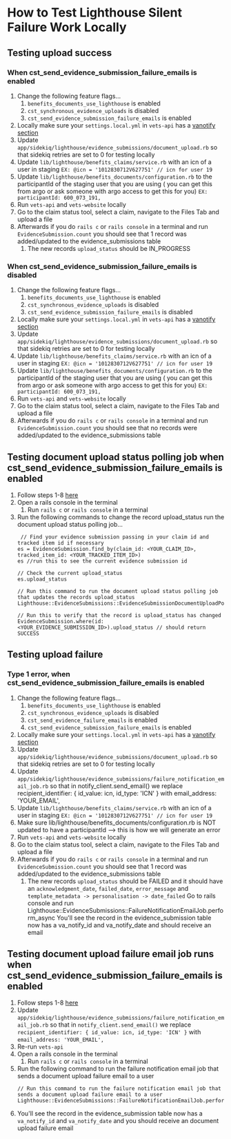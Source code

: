 # How to Test Lighthouse Silent Failure Work Locally

## Testing upload success 
### When cst_send_evidence_submission_failure_emails is enabled
1. Change the following feature flags...
    1. `benefits_documents_use_lighthouse` is enabled
    2. `cst_synchronous_evidence_uploads` is disabled
    3. `cst_send_evidence_submission_failure_emails` is enabled
2. Locally make sure your `settings.local.yml` in `vets-api` has a [vanotify section](https://github.com/department-of-veterans-affairs/va.gov-team-sensitive/blob/master/teams/benefits-portfolio/benefits-management-tools/claim-status-tool/engineering/va-notify.md)
3. Update `app/sidekiq/lighthouse/evidence_submissions/document_upload.rb` so that sidekiq retries are set to 0 for testing locally
4. Update `lib/lighthouse/benefits_claims/service.rb` with an icn of a user in staging `EX: @icn = '1012830712V627751' // icn for user 19`
5. Update `lib/lighthouse/benefits_documents/configuration.rb` to the participantId of the staging user that you are using ( you can get this from argo or ask someone with argo access to get this for you) `EX: participantId: 600_073_191,`
6. Run `vets-api` and `vets-website` locally
7. Go to the claim status tool, select a claim, navigate to the Files Tab and upload a file
8. Afterwards if you do `rails c` or `rails console` in a terminal and run `EvidenceSubmission.count` you should see that 1 record was added/updated to the evidence_submissions table
    1. The new records `upload_status` should be IN_PROGRESS

### When cst_send_evidence_submission_failure_emails is disabled
1. Change the following feature flags...
    1. `benefits_documents_use_lighthouse` is enabled
    2. `cst_synchronous_evidence_uploads` is disabled
    3. `cst_send_evidence_submission_failure_emails` is disabled
2. Locally make sure your `settings.local.yml` in `vets-api` has a [vanotify section](https://github.com/department-of-veterans-affairs/va.gov-team-sensitive/blob/master/teams/benefits-portfolio/benefits-management-tools/claim-status-tool/engineering/va-notify.md)
3. Update `app/sidekiq/lighthouse/evidence_submissions/document_upload.rb` so that sidekiq retries are set to 0 for testing locally
4. Update `lib/lighthouse/benefits_claims/service.rb` with an icn of a user in staging `EX: @icn = '1012830712V627751' // icn for user 19`
5. Update `lib/lighthouse/benefits_documents/configuration.rb` to the participantId of the staging user that you are using ( you can get this from argo or ask someone with argo access to get this for you) `EX: participantId: 600_073_191,`
6. Run `vets-api` and `vets-website` locally
7. Go to the claim status tool, select a claim, navigate to the Files Tab and upload a file
8. Afterwards if you do `rails c` or `rails console` in a terminal and run `EvidenceSubmission.count` you should see that no records were added/updated to the evidence_submissions table

## Testing document upload status polling job when cst_send_evidence_submission_failure_emails is enabled
1. Follow steps 1-8 [here]()
2. Open a rails console in the terminal
      1. Run `rails c` or `rails console` in a terminal
3. Run the following commands to change the record upload_status run the document upload status polling job...
   ```
    // Find your evidence submission passing in your claim id and tracked item id if necessary
   es = EvidenceSubmission.find_by(claim_id: <YOUR_CLAIM_ID>, tracked_item_id: <YOUR_TRACKED_ITEM_ID>)
   es //run this to see the current evidence submission id

   // Check the current upload_status
   es.upload_status
   
   // Run this command to run the document upload status polling job that updates the records upload_status
   Lighthouse::EvidenceSubmissions::EvidenceSubmissionDocumentUploadPollingJob.perform_async
   
   // Run this to verify that the record is upload_status has changed
   EvidenceSubmission.where(id: <YOUR_EVIDENCE_SUBMISSION_ID>).upload_status // should return SUCCESS
   ```

## Testing upload failure
### Type 1 error, when cst_send_evidence_submission_failure_emails is enabled
1. Change the following feature flags...
    1. `benefits_documents_use_lighthouse` is enabled
    2. `cst_synchronous_evidence_uploads` is disabled
    3. `cst_send_evidence_failure_emails` is enabled
    4. `cst_send_evidence_submission_failure_emails` is enabled
2. Locally make sure your `settings.local.yml` in `vets-api` has a [vanotify section](https://github.com/department-of-veterans-affairs/va.gov-team-sensitive/blob/master/teams/benefits-portfolio/benefits-management-tools/claim-status-tool/engineering/va-notify.md)
3. Update `app/sidekiq/lighthouse/evidence_submissions/document_upload.rb` so that sidekiq retries are set to 0 for testing locally
4. Update `app/sidekiq/lighthouse/evidence_submissions/failure_notification_email_job.rb` so that in notify_client.send_email() we replace recipient_identifier: { id_value: icn, id_type: 'ICN' } with email_address: 'YOUR_EMAIL',
5. Update `lib/lighthouse/benefits_claims/service.rb` with an icn of a user in staging `EX: @icn = '1012830712V627751' // icn for user 19`
6. Make sure lib/lighthouse/benefits_documents/configuration.rb is NOT updated to have a participantId --> this is how we will generate an error
7. Run `vets-api` and `vets-website` locally
8. Go to the claim status tool, select a claim, navigate to the Files Tab and upload a file
9. Afterwards if you do `rails c` or `rails console` in a terminal and run `EvidenceSubmission.count` you should see that 1 record was added/updated to the evidence_submissions table
    1. The new records `upload_status` should be FAILED and it should have an `acknowledgment_date`, `failed_date`, `error_message` and `template_metadata -> personalisation -> date_failed`
Go to rails console and run Lighthouse::EvidenceSubmissions::FailureNotificationEmailJob.perform_async
You'll see the record in the evidence_submission table now has a va_notify_id and va_notify_date and should receive an email

## Testing document upload failure email job runs when cst_send_evidence_submission_failure_emails is enabled
1. Follow steps 1-8 [here]()
2. Update `app/sidekiq/lighthouse/evidence_submissions/failure_notification_email_job.rb` so that in `notify_client.send_email()` we replace `recipient_identifier: { id_value: icn, id_type: 'ICN' }` with `email_address: 'YOUR_EMAIL',`
3. Re-run `vets-api`
4. Open a rails console in the terminal
      1. Run `rails c` or `rails console` in a terminal
5. Run the following command to run the failure notification email job that sends a document upload failure email to a user
   ```
   // Run this command to run the failure notification email job that sends a document upload failure email to a user
   Lighthouse::EvidenceSubmissions::FailureNotificationEmailJob.perform_async
   ```
6. You'll see the record in the evidence_submission table now has a `va_notify_id` and `va_notify_date` and you should receive an document upload failure email


